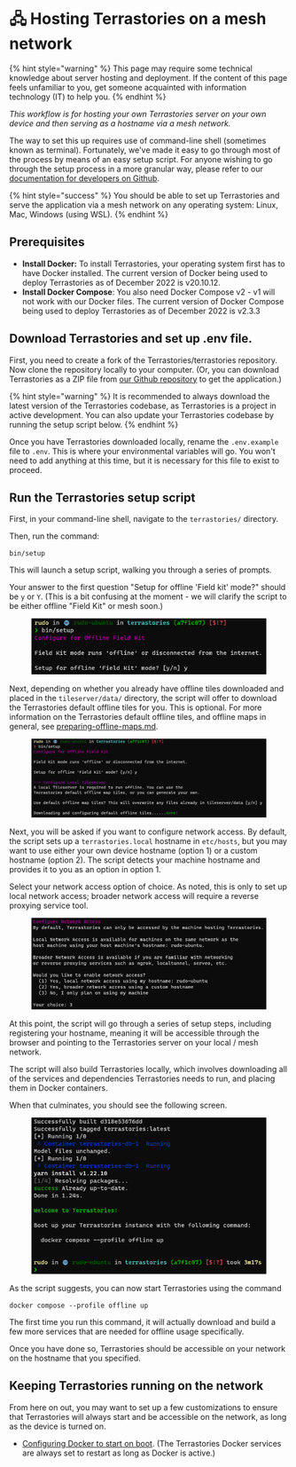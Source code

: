 # 🖧 Hosting Terrastories on a mesh network

{% hint style="warning" %}
This page may require some technical knowledge about server hosting and deployment. If the content of this page feels unfamiliar to you, get someone acquainted with information technology (IT) to help you.
{% endhint %}

_This workflow is for hosting your own Terrastories server on your own device and then serving as a hostname via a mesh network._

The way to set this up requires use of command-line shell (sometimes known as terminal). Fortunately, we've made it easy to go through most of the process by means of an easy setup script. For anyone wishing to go through the setup process in a more granular way, please refer to our [documentation for developers on Github](https://github.com/Terrastories/terrastories).

{% hint style="success" %}
You should be able to set up Terrastories and serve the application via a mesh network on any operating system: Linux, Mac, Windows (using WSL).&#x20;
{% endhint %}

## Prerequisites

* **Install Docker:** To install Terrastories, your operating system first has to have Docker installed. The current version of Docker being used to deploy Terrastories as of December 2022 is v20.10.12.
* **Install Docker Compose**: You also need Docker Compose v2 - v1 will not work with our Docker files. The current version of Docker Compose being used to deploy Terrastories as of December 2022 is v2.3.3

## Download Terrastories and set up .env file.

First, you need to create a fork of the Terrastories/terrastories repository. Now clone the repository locally to your computer. (Or, you can download Terrastories as a ZIP file from [our Github repository](https://github.com/Terrastories/terrastories/) to get the application.)

{% hint style="warning" %}
It is recommended to always download the latest version of the Terrastories codebase, as Terrastories is a project in active development. You can also update your Terrastories codebase by running the setup script below.
{% endhint %}

Once you have Terrastories downloaded locally, rename the `.env.example` file to `.env`. This is where your environmental variables will go. You won't need to add anything at this time, but it is necessary for this file to exist to proceed.

## Run the Terrastories setup script

First, in your command-line shell, navigate to the `terrastories/` directory.

Then, run the command:&#x20;

```
bin/setup
```

This will launch a setup script, walking you through a series of prompts.

Your answer to the first question "Setup for offline 'Field kit' mode?" should be `y` or `Y`. (This is a bit confusing at the moment - we will clarify the script to be either offline "Field Kit" or mesh soon.)

<figure><img src="../../.gitbook/assets/image (4).png" alt=""><figcaption></figcaption></figure>

Next, depending on whether you already have offline tiles downloaded and placed in the `tileserver/data/` directory, the script will offer to download the Terrastories default offline tiles for you. This is optional. For more information on the Terrastories default offline tiles, and offline maps in general, see [preparing-offline-maps.md](../preparing-offline-maps.md "mention").

<figure><img src="../../.gitbook/assets/image (17).png" alt=""><figcaption></figcaption></figure>

Next, you will be asked if you want to configure network access. By default, the script sets up a `terrastories.local` hostname in `etc/hosts`, but you may want to use either your own device hostname (option 1) or a custom hostname (option 2). The script detects your machine hostname and provides it to you as an option in option 1.

Select your network access option of choice. As noted, this is only to set up local network access; broader network access will require a reverse proxying service tool.

<figure><img src="../../.gitbook/assets/image (1).png" alt=""><figcaption></figcaption></figure>

At this point, the script will go through a series of setup steps, including registering your hostname, meaning it will be accessible through the browser and pointing to the Terrastories server on your local / mesh network.

The script will also build Terrastories locally, which involves downloading all of the services and dependencies Terrastories needs to run, and placing them in Docker containers.

When that culminates, you should see the following screen.

<figure><img src="../../.gitbook/assets/image (2).png" alt=""><figcaption></figcaption></figure>

As the script suggests, you can now start Terrastories using the command

```
docker compose --profile offline up
```

The first time you run this command, it will actually download and build a few more services that are needed for offline usage specifically.&#x20;

Once you have done so, Terrastories should be accessible on your network on the hostname that you specified.

## Keeping Terrastories running on the network

From here on out, you may want to set up a few customizations to ensure that Terrastories will always start and be accessible on the network, as long as the device is turned on.

* [Configuring Docker to start on boot](https://docs.docker.com/install/linux/linux-postinstall/#configure-docker-to-start-on-boot). (The Terrastories Docker services are always set to restart as long as Docker is active.)


